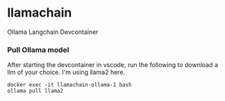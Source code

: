 # llamachain
Ollama Langchain Devcontainer

### Pull Ollama model
After starting the devcontainer in vscode, run the following to download a llm of your choice. I'm using llama2 here.
```
docker exec -it llamachain-ollama-1 bash
ollama pull llama2
```
